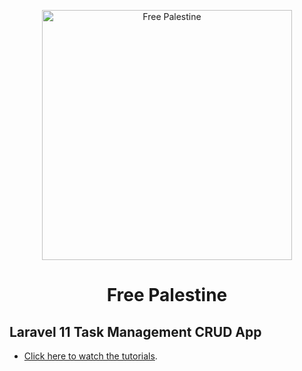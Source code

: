 <p align="center"><a href="https://laravel.com" target="_blank">
    <img src="https://upload.wikimedia.org/wikipedia/commons/thumb/3/36/Flag_of_Palestine_%283-2%29.svg/1599px-Flag_of_Palestine_%283-2%29.svg.png" width="400" alt="Free Palestine "></a></p>
<p align="center">
    <h1 align="center">Free Palestine</h1>
</p>

## Laravel 11 Task Management CRUD App
- [Click here to watch the tutorials](https://youtu.be/yovEC0ojWY8).
